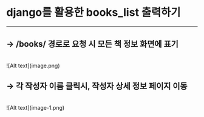 # django를 활용한 books_list 출력하기
------

## &rarr; /books/ 경로로 요청 시 모든 책 정보 화면에 표기
<br>
![Alt text](image.png)


## &rarr; 각 작성자 이름 클릭시, 작성자 상세 정보 페이지 이동
<br>
![Alt text](image-1.png)